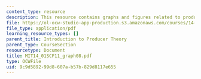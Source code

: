 ```yaml
---
content_type: resource
description: This resource contains graphs and figures related to producer theory.
file: https://ol-ocw-studio-app-production.s3.amazonaws.com/courses/14-01sc-principles-of-microeconomics-fall-2011/9c9d589299d8607ab57b829d8117e655_MIT14_01SCF11_graph08.pdf
file_type: application/pdf
learning_resource_types: []
parent_title: Introduction to Producer Theory
parent_type: CourseSection
resourcetype: Document
title: MIT14_01SCF11_graph08.pdf
type: OCWFile
uid: 9c9d5892-99d8-607a-b57b-829d8117e655
---
```

